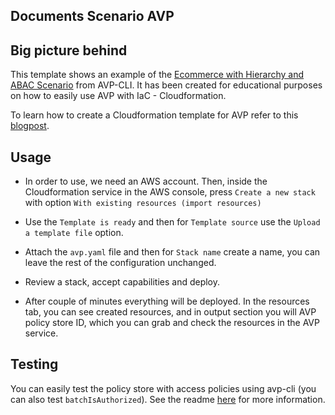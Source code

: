 ## Documents Scenario AVP

## Big picture behind

This template shows an example of the [Ecommerce with Hierarchy and ABAC Scenario](https://github.com/Pigius/avp-cli/blob/main/scenarios/ecommerceHierarchyAndAbacScenario/ecommerceHierarchyAndAbacScenario.json) from AVP-CLI. It has been created for educational purposes on how to easily use AVP with IaC - Cloudformation.

To learn how to create a Cloudformation template for AVP refer to this [blogpost](https://dev.to/aws-builders/authorization-and-amazon-verified-permissions-a-new-way-to-manage-permissions-part-xiii-cloudformation-47d2).

## Usage

- In order to use, we need an AWS account. Then, inside the Cloudformation service in the AWS console, press `Create a new stack` with option `With existing resources (import resources)`

- Use the `Template is ready` and then for `Template source` use the `Upload a template file` option.

- Attach the `avp.yaml` file and then for `Stack name` create a name, you can leave the rest of the configuration unchanged.

- Review a stack, accept capabilities and deploy.

- After couple of minutes everything will be deployed. In the resources tab, you can see created resources, and in output section you will AVP policy store ID, which you can grab and check the resources in the AVP service.

## Testing

You can easily test the policy store with access policies using avp-cli (you can also test `batchIsAuthorized`). See the readme [here](https://github.com/Pigius/avp-cli?tab=readme-ov-file#testing-scenarios) for more information.
